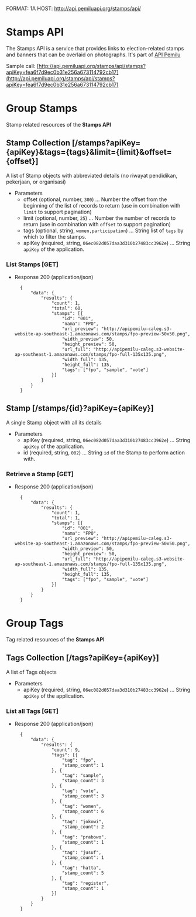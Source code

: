 FORMAT: 1A
HOST: http://api.pemiluapi.org/stamps/api/

# Stamps API
The Stamps API is a service that provides links to election-related stamps and banners that can be overlaid on photographs.  It's part of [API Pemilu](http://developer.pemiluapi.org/)

Sample call: [http://api.pemiluapi.org/stamps/api/stamps?apiKey=fea6f7d9ec0b31e256a673114792cb17](http://api.pemiluapi.org/stamps/api/stamps?apiKey=fea6f7d9ec0b31e256a673114792cb17)


# Group Stamps
Stamp related resources of the **Stamps API**

## Stamp Collection [/stamps?apiKey={apiKey}&tags={tags}&limit={limit}&offset={offset}]
A list of Stamp objects with abbreviated details (no riwayat pendidikan, pekerjaan, or organisasi)

+ Parameters
    + offset (optional, number, `300`) ... Number the offset from the beginning of the list of records to return (use in combination with `limit` to support pagination)
    + limit (optional, number, `25`) ... Number the number of records to return (use in combination with `offset` to support pagination)
    + tags (optional, string, `women,participation`) ... String list of `tags` by which to filter the stamps.
    + apiKey (required, string, `06ec082d057daa3d310b27483cc3962e`) ... String `apiKey` of the application.

### List Stamps [GET]
+ Response 200 (application/json)

        {
            "data": {
                "results": {
                    "count": 1,
                    "total": 60,
                    "stamps": [{
                        "id": "001",
                        "nama": "FPO",
                        "url_preview": "http://apipemilu-caleg.s3-website-ap-southeast-1.amazonaws.com/stamps/fpo-preview-50x50.png",
                        "width_preview": 50,
                        "height_preview": 50,
                        "url_full": "http://apipemilu-caleg.s3-website-ap-southeast-1.amazonaws.com/stamps/fpo-full-135x135.png",
                        "width_full": 135,
                        "height_full": 135,
                        "tags": ["fpo", "sample", "vote"]
                    }]
                }
            }
        }

## Stamp [/stamps/{id}?apiKey={apiKey}]
A single Stamp object with all its details

+ Parameters
    + apiKey (required, string, `06ec082d057daa3d310b27483cc3962e`) ... String `apiKey` of the application.
    + id (required, string, `002`) ... String `id` of the Stamp to perform action with.

### Retrieve a Stamp [GET]
+ Response 200 (application/json)

        {
            "data": {
                "results": {
                    "count": 1,
                    "total": 1,
                    "stamps": [{
                        "id": "001",
                        "nama": "FPO",
                        "url_preview": "http://apipemilu-caleg.s3-website-ap-southeast-1.amazonaws.com/stamps/fpo-preview-50x50.png",
                        "width_preview": 50,
                        "height_preview": 50,
                        "url_full": "http://apipemilu-caleg.s3-website-ap-southeast-1.amazonaws.com/stamps/fpo-full-135x135.png",
                        "width_full": 135,
                        "height_full": 135,
                        "tags": ["fpo", "sample", "vote"]
                    }]
                }
            }
        }

# Group Tags
Tag related resources of the **Stamps API**

## Tags Collection [/tags?apiKey={apiKey}]
A list of Tags objects

+ Parameters
    + apiKey (required, string, `06ec082d057daa3d310b27483cc3962e`) ... String `apiKey` of the application.

### List all Tags [GET]
+ Response 200 (application/json)

        {
            "data": {
                "results": {
                    "count": 9,
                    "tags": [{
                        "tag": "fpo",
                        "stamp_count": 1
                    }, {
                        "tag": "sample",
                        "stamp_count": 3
                    }, {
                        "tag": "vote",
                        "stamp_count": 3
                    }, {
                        "tag": "women",
                        "stamp_count": 6
                    }, {
                        "tag": "jokowi",
                        "stamp_count": 2
                    }, {
                        "tag": "prabowo",
                        "stamp_count": 1
                    }, {
                        "tag": "jusuf",
                        "stamp_count": 1
                    }, {
                        "tag": "hatta",
                        "stamp_count": 5
                    }, {
                        "tag": "register",
                        "stamp_count": 1
                    }]
                }
            }
        }
